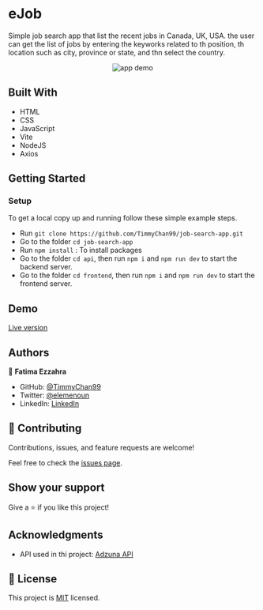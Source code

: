 # eJob
Simple job search app that list the recent jobs in Canada, UK, USA.
the user can get the list of jobs by entering the keyworks related to th position, th location such as city, province or state, and thn select the country.

<p align="center">
<img src="https://user-images.githubusercontent.com/92228303/220064548-23367611-4e7c-4efa-97cc-0b1f3e54a619.gif" alt="app demo" />
</p>

## Built With

- HTML
- CSS
- JavaScript
- Vite
- NodeJS
- Axios

## Getting Started

### **Setup**
To get a local copy up and running follow these simple example steps.

- Run `git clone https://github.com/TimmyChan99/job-search-app.git`
- Go to the folder `cd job-search-app`
- Run `npm install` : To install packages
- Go to the folder `cd api`, then run `npm i` and `npm run dev` to start the backend server.
- Go to the folder `cd frontend`, then run `npm i` and `npm run dev` to start the frontend server.

## Demo

[Live version](https://job-search-app-frontend.vercel.app/)

## Authors

👤 **Fatima Ezzahra**

- GitHub: [@TimmyChan99](https://github.com/TimmyChan99)
- Twitter: [@elemenoun](https://twitter.com/elemenoun)
- LinkedIn: [LinkedIn](https://www.linkedin.com/in/fatima-ezzahra-elemenoun-020841225/)


## 🤝 Contributing

Contributions, issues, and feature requests are welcome!

Feel free to check the [issues page](../../issues/).

## Show your support

Give a ⭐️ if you like this project!

## Acknowledgments


- API used in thi project: [Adzuna API](https://developer.adzuna.com/)



## 📝 License

This project is [MIT](./MIT.md) licensed.

